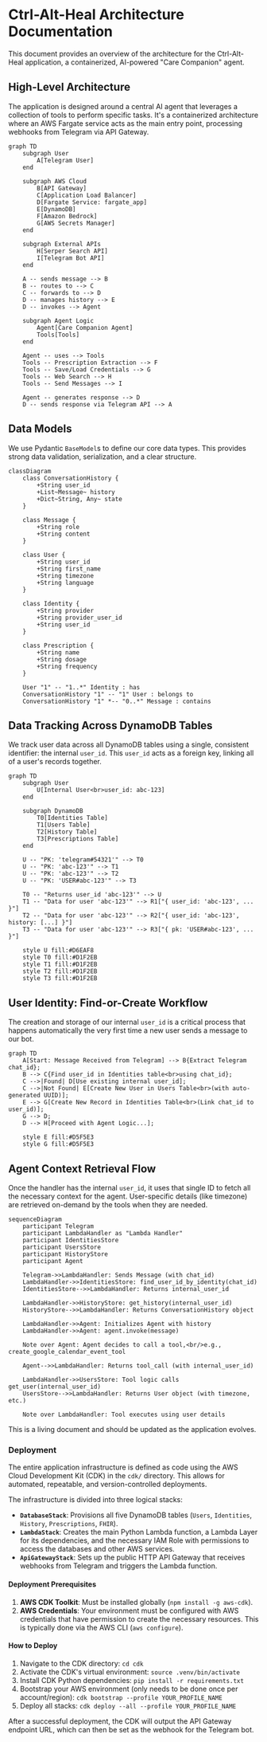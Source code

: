 # Ctrl-Alt-Heal Architecture Documentation

This document provides an overview of the architecture for the Ctrl-Alt-Heal application, a containerized, AI-powered "Care Companion" agent.

## High-Level Architecture

The application is designed around a central AI agent that leverages a collection of tools to perform specific tasks. It's a containerized architecture where an AWS Fargate service acts as the main entry point, processing webhooks from Telegram via API Gateway.

```mermaid
graph TD
    subgraph User
        A[Telegram User]
    end

    subgraph AWS Cloud
        B[API Gateway]
        C[Application Load Balancer]
        D[Fargate Service: fargate_app]
        E[DynamoDB]
        F[Amazon Bedrock]
        G[AWS Secrets Manager]
    end

    subgraph External APIs
        H[Serper Search API]
        I[Telegram Bot API]
    end

    A -- sends message --> B
    B -- routes to --> C
    C -- forwards to --> D
    D -- manages history --> E
    D -- invokes --> Agent

    subgraph Agent Logic
        Agent[Care Companion Agent]
        Tools[Tools]
    end

    Agent -- uses --> Tools
    Tools -- Prescription Extraction --> F
    Tools -- Save/Load Credentials --> G
    Tools -- Web Search --> H
    Tools -- Send Messages --> I

    Agent -- generates response --> D
    D -- sends response via Telegram API --> A
```

## Data Models

We use Pydantic `BaseModel`s to define our core data types. This provides strong data validation, serialization, and a clear structure.

```mermaid
classDiagram
    class ConversationHistory {
        +String user_id
        +List~Message~ history
        +Dict~String, Any~ state
    }

    class Message {
        +String role
        +String content
    }

    class User {
        +String user_id
        +String first_name
        +String timezone
        +String language
    }

    class Identity {
        +String provider
        +String provider_user_id
        +String user_id
    }

    class Prescription {
        +String name
        +String dosage
        +String frequency
    }

    User "1" -- "1..*" Identity : has
    ConversationHistory "1" -- "1" User : belongs to
    ConversationHistory "1" *-- "0..*" Message : contains
```

## Data Tracking Across DynamoDB Tables

We track user data across all DynamoDB tables using a single, consistent identifier: the internal `user_id`. This `user_id` acts as a foreign key, linking all of a user's records together.

```mermaid
graph TD
    subgraph User
        U[Internal User<br>user_id: abc-123]
    end

    subgraph DynamoDB
        T0[Identities Table]
        T1[Users Table]
        T2[History Table]
        T3[Prescriptions Table]
    end

    U -- "PK: 'telegram#54321'" --> T0
    U -- "PK: 'abc-123'" --> T1
    U -- "PK: 'abc-123'" --> T2
    U -- "PK: 'USER#abc-123'" --> T3

    T0 -- "Returns user_id 'abc-123'" --> U
    T1 -- "Data for user 'abc-123'" --> R1["{ user_id: 'abc-123', ... }"]
    T2 -- "Data for user 'abc-123'" --> R2["{ user_id: 'abc-123', history: [...] }"]
    T3 -- "Data for user 'abc-123'" --> R3["{ pk: 'USER#abc-123', ... }"]

    style U fill:#D6EAF8
    style T0 fill:#D1F2EB
    style T1 fill:#D1F2EB
    style T2 fill:#D1F2EB
    style T3 fill:#D1F2EB
```

## User Identity: Find-or-Create Workflow

The creation and storage of our internal `user_id` is a critical process that happens automatically the very first time a new user sends a message to our bot.

```mermaid
graph TD
    A[Start: Message Received from Telegram] --> B{Extract Telegram chat_id};
    B --> C{Find user_id in Identities table<br>using chat_id};
    C -->|Found| D[Use existing internal user_id];
    C -->|Not Found| E[Create New User in Users Table<br>(with auto-generated UUID)];
    E --> G[Create New Record in Identities Table<br>(Link chat_id to user_id)];
    G --> D;
    D --> H[Proceed with Agent Logic...];

    style E fill:#D5F5E3
    style G fill:#D5F5E3
```

## Agent Context Retrieval Flow

Once the handler has the internal `user_id`, it uses that single ID to fetch all the necessary context for the agent. User-specific details (like timezone) are retrieved on-demand by the tools when they are needed.

```mermaid
sequenceDiagram
    participant Telegram
    participant LambdaHandler as "Lambda Handler"
    participant IdentitiesStore
    participant UsersStore
    participant HistoryStore
    participant Agent

    Telegram->>LambdaHandler: Sends Message (with chat_id)
    LambdaHandler->>IdentitiesStore: find_user_id_by_identity(chat_id)
    IdentitiesStore-->>LambdaHandler: Returns internal_user_id

    LambdaHandler->>HistoryStore: get_history(internal_user_id)
    HistoryStore-->>LambdaHandler: Returns ConversationHistory object

    LambdaHandler->>Agent: Initializes Agent with history
    LambdaHandler->>Agent: agent.invoke(message)

    Note over Agent: Agent decides to call a tool,<br/>e.g., create_google_calendar_event_tool

    Agent-->>LambdaHandler: Returns tool_call (with internal_user_id)

    LambdaHandler->>UsersStore: Tool logic calls get_user(internal_user_id)
    UsersStore-->>LambdaHandler: Returns User object (with timezone, etc.)

    Note over LambdaHandler: Tool executes using user details
```

This is a living document and should be updated as the application evolves.

### Deployment

The entire application infrastructure is defined as code using the AWS Cloud Development Kit (CDK) in the `cdk/` directory. This allows for automated, repeatable, and version-controlled deployments.

The infrastructure is divided into three logical stacks:
-   **`DatabaseStack`**: Provisions all five DynamoDB tables (`Users`, `Identities`, `History`, `Prescriptions`, `FHIR`).
-   **`LambdaStack`**: Creates the main Python Lambda function, a Lambda Layer for its dependencies, and the necessary IAM Role with permissions to access the databases and other AWS services.
-   **`ApiGatewayStack`**: Sets up the public HTTP API Gateway that receives webhooks from Telegram and triggers the Lambda function.

#### Deployment Prerequisites
1.  **AWS CDK Toolkit**: Must be installed globally (`npm install -g aws-cdk`).
2.  **AWS Credentials**: Your environment must be configured with AWS credentials that have permission to create the necessary resources. This is typically done via the AWS CLI (`aws configure`).

#### How to Deploy
1.  Navigate to the CDK directory: `cd cdk`
2.  Activate the CDK's virtual environment: `source .venv/bin/activate`
3.  Install CDK Python dependencies: `pip install -r requirements.txt`
4.  Bootstrap your AWS environment (only needs to be done once per account/region): `cdk bootstrap --profile YOUR_PROFILE_NAME`
5.  Deploy all stacks: `cdk deploy --all --profile YOUR_PROFILE_NAME`

After a successful deployment, the CDK will output the API Gateway endpoint URL, which can then be set as the webhook for the Telegram bot.
